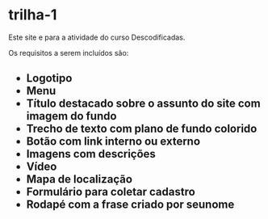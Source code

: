 <h1> trilha-1 </h1>
<p> Este site e para a atividade do curso Descodificadas.</p>

 <h21> Os requisitos a serem incluídos são: <h2>
<ul>
  <li>Logotipo</li>
  <li>Menu</li>
  <li>Título destacado sobre o assunto do site com imagem do fundo</li>
  <li>Trecho de texto com plano de fundo colorido</li>
  <li>Botão com link interno ou externo</li>
  <li>Imagens com descrições</li>
  <li>Vídeo</li>
  <li>Mapa de localização</li>
  <li>Formulário para coletar cadastro</li>
  <li>Rodapé com a frase criado por seunome</li>
</ul>

